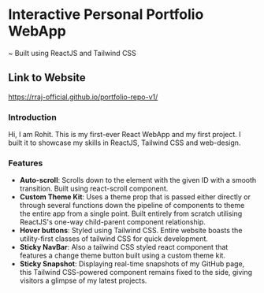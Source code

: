 # Interactive Personal Portfolio WebApp
~ Built using ReactJS and Tailwind CSS

## Link to Website 
https://rraj-official.github.io/portfolio-repo-v1/

### Introduction
Hi, I am Rohit. This is my first-ever React WebApp and my first project. I built it to showcase my skills in ReactJS, Tailwind CSS and web-design.

### Features
+ **Auto-scroll**: Scrolls down to the element with the given ID with a smooth transition. Built using react-scroll component.
+ **Custom Theme Kit**: Uses a theme prop that is passed either directly or through several functions down the pipeline of components to theme the entire app from a single point. Built entirely from scratch utilising ReactJS's one-way child-parent component relationship.
+ **Hover buttons**: Styled using Tailwind CSS. Entire website boasts the utility-first classes of tailwind CSS for quick development.
+ **Sticky NavBar**: Also a tailwind CSS styled react component that features a change theme button built using a custom theme kit.
+ **Sticky Snapshot**:  Displaying real-time snapshots of my GitHub page, this Tailwind CSS-powered component remains fixed to the side, giving visitors a glimpse of my latest projects.

